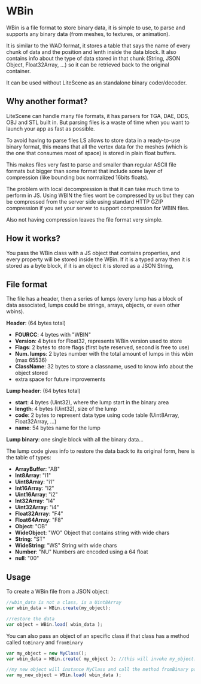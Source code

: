 # WBin

WBin is a file format to store binary data, it is simple to use, to parse and supports any binary data (from meshes, to textures, or animation).

It is similar to the WAD format, it stores a table that says the name of every chunk of data and the position and lenth inside the data block.
It also contains info about the type of data stored in that chunk (String, JSON Object, Float32Array, ...) so it can be retrieved back to the original container.

It can be used without LiteScene as an standalone binary coder/decoder.

## Why another format?

LiteScene can handle many file formats, it has parsers for TGA, DAE, DDS, OBJ and STL built in.
But parsing files is a waste of time when you want to launch your app as fast as possible.

To avoid having to parse files LS allows to store data in a ready-to-use binary format, this means that all the vertex data for the meshes
(which is the one that consumes most of space) is stored in plain float buffers.

This makes files very fast to parse and smaller than regular ASCII file formats but bigger than some format that include some layer of compression (like bounding box normalized 16bits floats).

The problem with local decompression is that it can take much time to perform in JS.
Using WBIN the files wont be compressed by us but they can be compressed from the server side using standard HTTP GZIP compression if you set your server to support compression for WBIN files.

Also not having compression leaves the file format very simple.

## How it works? ##

You pass the WBin class with a JS object that contains properties, and every property will be stored inside the WBin.
If it is a typed array then it is stored as a byte block, if it is an object it is stored as a JSON String, 

## File format ##

The file has a header, then a series of lumps (every lump has a block of data associated, lumps could be strings, arrays, objects, or even other wbins).

**Header**: (64 bytes total)
- **FOURCC**: 4 bytes with "WBIN"
- **Version**: 4 bytes for Float32, represents WBin version used to store
- **Flags**: 2 bytes to store flags (first byte reserved, second is free to use)
- **Num. lumps**: 2 bytes number with the total amount of lumps in this wbin (max 65536)
- **ClassName**: 32 bytes to store a classname, used to know info about the object stored
- extra space for future improvements

**Lump header**: (64 bytes total)
- **start**: 4 bytes (Uint32), where the lump start in the binary area
- **length**: 4 bytes (Uint32), size of the lump
- **code**: 2 bytes to represent data type using code table (Uint8Array, Float32Array, ...)
- **name**: 54 bytes name for the lump

**Lump binary**: one single block with all the binary data...

The lump code gives info to restore the data back to its original form, here is the table of types:

- **ArrayBuffer**: "AB"
- **Int8Array**: "I1"
- **Uint8Array**: "i1"
- **Int16Array**: "I2"
- **Uint16Array**: "i2"
- **Int32Array**: "I4"
- **Uint32Array**: "i4"
- **Float32Array**: "F4"
- **Float64Array**: "F8"
- **Object**: "OB"
- **WideObject**: "WO" Object that contains string with wide chars
- **String**: "ST"
- **WideString**: "WS" String with wide chars
- **Number**: "NU" Numbers are encoded using a 64 float
- **null**: "00"

## Usage ##

To create a WBin file from a JSON object:

```javascript
//wbin_data is not a class, is a Uint8Array
var wbin_data = WBin.create(my_object);

//restore the data
var object = WBin.load( wbin_data );
``` 

You can also pass an object of an specific class if that class has a method called ```toBinary``` and ```fromBinary```

```javascript
var my_object = new MyClass();
var wbin_data = WBin.create( my_object ); //this will invoke my_object.toBinary()

//my new object will instance MyClass and call the method fromBinary passing the object with every data chunk (not the binary)
var my_new_object = WBin.load( wbin_data );
```

